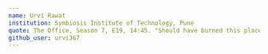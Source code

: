 ```yaml
---
name: Urvi Rawat
institution: Symbiosis Institute of Technology, Pune
quote: The Office, Season 7, E19, 14:45. "Should have burned this place down when I had the chance."
github_user: urvi367
---
```

